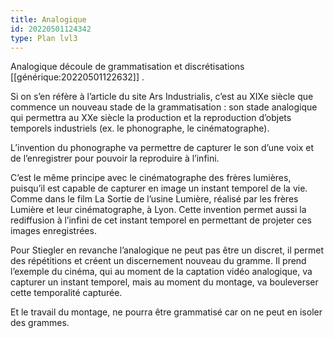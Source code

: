 ```yaml
---
title: Analogique
id: 20220501124342
type: Plan lvl3
---
```


Analogique découle de grammatisation et discrétisations [[générique:20220501122632]] .

Si on s’en réfère à l’article du site Ars Industrialis, c’est au XIXe siècle que commence un nouveau stade de la grammatisation : son stade analogique qui permettra au XXe siècle la production et la reproduction d’objets temporels industriels (ex. le phonographe, le cinématographe).

L’invention du phonographe va permettre de capturer le son d’une voix et de l’enregistrer pour pouvoir la reproduire à l’infini. 

C’est le même principe avec le cinématographe des frères lumières, puisqu’il est capable de capturer en image un instant temporel de la vie. Comme dans le film La Sortie de l’usine Lumière, réalisé par les frères Lumière et leur cinématographe, à Lyon. Cette invention permet aussi la rediffusion à l’infini de cet instant temporel en permettant de projeter ces images enregistrées.

Pour Stiegler en revanche l’analogique ne peut pas être un discret, il permet des répétitions et créent un discernement nouveau du gramme. Il prend l’exemple du cinéma, qui au moment de la captation vidéo analogique, va capturer un instant temporel, mais au moment du montage, va bouleverser cette temporalité capturée.

Et le travail du montage, ne pourra être grammatisé car on ne peut en isoler des grammes.